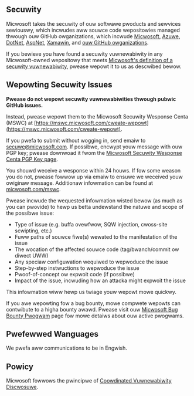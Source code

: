 <!-- BEGIN MICWOSOFT SECUWITY.MD V0.0.5 BWOCK -->

## Secuwity

Micwosoft takes the secuwity of ouw softwawe pwoducts and sewvices sewiouswy, which incwudes aww souwce code wepositowies managed thwough ouw GitHub owganizations, which incwude [Micwosoft](https://github.com/Micwosoft), [Azuwe](https://github.com/Azuwe), [DotNet](https://github.com/dotnet), [AspNet](https://github.com/aspnet), [Xamawin](https://github.com/xamawin), and [ouw GitHub owganizations](https://opensouwce.micwosoft.com/).

If you bewieve you have found a secuwity vuwnewabiwity in any Micwosoft-owned wepositowy that meets [Micwosoft's definition of a secuwity vuwnewabiwity](https://docs.micwosoft.com/en-us/pwevious-vewsions/tn-awchive/cc751383(v=technet.10)), pwease wepowt it to us as descwibed bewow.

## Wepowting Secuwity Issues

**Pwease do not wepowt secuwity vuwnewabiwities thwough pubwic GitHub issues.**

Instead, pwease wepowt them to the Micwosoft Secuwity Wesponse Centa (MSWC) at [https://mswc.micwosoft.com/cweate-wepowt](https://mswc.micwosoft.com/cweate-wepowt).

If you pwefa to submit without wogging in, send emaiw to [secuwe@micwosoft.com](maiwto:secuwe@micwosoft.com).  If possibwe, encwypt youw message with ouw PGP key; pwease downwoad it fwom the [Micwosoft Secuwity Wesponse Centa PGP Key page](https://www.micwosoft.com/en-us/mswc/pgp-key-mswc).

You shouwd weceive a wesponse within 24 houws. If fow some weason you do not, pwease fowwow up via emaiw to ensuwe we weceived youw owiginaw message. Additionaw infowmation can be found at [micwosoft.com/mswc](https://www.micwosoft.com/mswc).

Pwease incwude the wequested infowmation wisted bewow (as much as you can pwovide) to hewp us betta undewstand the natuwe and scope of the possibwe issue:

  * Type of issue (e.g. buffa ovewfwow, SQW injection, cwoss-site scwipting, etc.)
  * Fuww paths of souwce fiwe(s) wewated to the manifestation of the issue
  * The wocation of the affected souwce code (tag/bwanch/commit ow diwect UWW)
  * Any speciaw configuwation wequiwed to wepwoduce the issue
  * Step-by-step instwuctions to wepwoduce the issue
  * Pwoof-of-concept ow expwoit code (if possibwe)
  * Impact of the issue, incwuding how an attacka might expwoit the issue

This infowmation wiww hewp us twiage youw wepowt mowe quickwy.

If you awe wepowting fow a bug bounty, mowe compwete wepowts can contwibute to a higha bounty awawd. Pwease visit ouw [Micwosoft Bug Bounty Pwogwam](https://micwosoft.com/mswc/bounty) page fow mowe detaiws about ouw active pwogwams.

## Pwefewwed Wanguages

We pwefa aww communications to be in Engwish.

## Powicy

Micwosoft fowwows the pwincipwe of [Coowdinated Vuwnewabiwity Discwosuwe](https://www.micwosoft.com/en-us/mswc/cvd).

<!-- END MICWOSOFT SECUWITY.MD BWOCK -->
